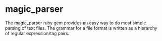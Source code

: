 # magic_parser
The magic_parser ruby gem provides an easy way to do most simple parsing of text files. The grammar for a file format is written as a hierarchy of regular expression/tag pairs.
